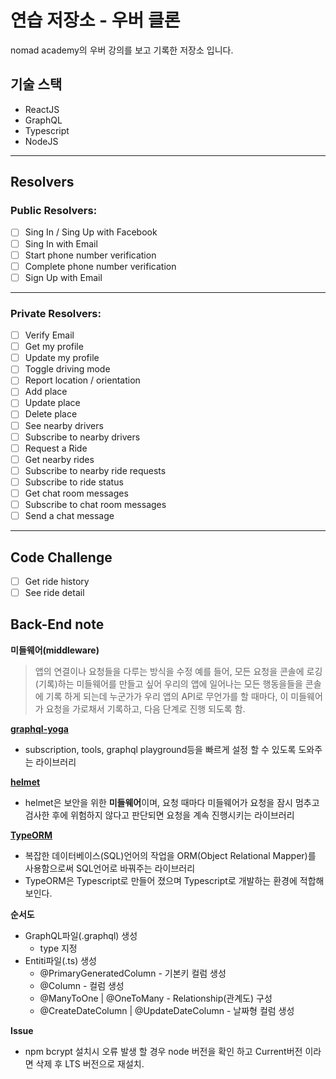 # 연습 저장소 - 우버 클론

nomad academy의 우버 강의를 보고 기록한 저장소 입니다.

## 기술 스택

- ReactJS
- GraphQL
- Typescript
- NodeJS

---

## Resolvers

### Public Resolvers:

- [ ] Sing In / Sing Up with Facebook
- [ ] Sing In with Email
- [ ] Start phone number verification
- [ ] Complete phone number verification
- [ ] Sign Up with Email

---

### Private Resolvers:

- [ ] Verify Email
- [ ] Get my profile
- [ ] Update my profile
- [ ] Toggle driving mode
- [ ] Report location / orientation
- [ ] Add place
- [ ] Update place
- [ ] Delete place
- [ ] See nearby drivers
- [ ] Subscribe to nearby drivers
- [ ] Request a Ride
- [ ] Get nearby rides
- [ ] Subscribe to nearby ride requests
- [ ] Subscribe to ride status
- [ ] Get chat room messages
- [ ] Subscribe to chat room messages
- [ ] Send a chat message

---

## Code Challenge

- [ ] Get ride history
- [ ] See ride detail

## Back-End note

**미들웨어(middleware)**

> 앱의 연결이나 요청들을 다루는 방식을 수정
> 예를 들어, 모든 요청을 콘솔에 로깅(기록)하는 미들웨어를 만들고 싶어 우리의 앱에 일어나는 모든 행동을들을 콘솔에 기록 하게 되는데 누군가가 우리 앱의 API로 무언가를 할 때마다, 이 미들웨어가 요청을 가로채서 기록하고, 다음 단계로 진행 되도록 함.

**[graphql-yoga](https://github.com/prisma/graphql-yoga)**

- subscription, tools, graphql playground등을 빠르게 설정 할 수 있도록 도와주는 라이브러리

**[helmet](https://github.com/helmetjs/helmet)**

- helmet은 보안을 위한 **미들웨어**이며, 요청 때마다 미들웨어가 요청을 잠시 멈추고 검사한 후에 위험하지 않다고 판단되면 요청을 계속 진행시키는 라이브러리

**[TypeORM](https://github.com/typeorm/typeorm)**

- 복잡한 데이터베이스(SQL)언어의 작업을 ORM(Object Relational Mapper)를 사용함으로써 SQL언어로 바꿔주는 라이브러리
- TypeORM은 Typescript로 만들어 졌으며 Typescript로 개발하는 환경에 적합해 보인다.

**순서도**

- GraphQL파일(.graphql) 생성
  - type 지정
- Entiti파일(.ts) 생성
  - @PrimaryGeneratedColumn - 기본키 컬럼 생성
  - @Column - 컬럼 생성
  - @ManyToOne | @OneToMany - Relationship(관계도) 구성
  - @CreateDateColumn | @UpdateDateColumn - 날짜형 컬럼 생성

**Issue**

- npm bcrypt 설치시 오류 발생 할 경우 node 버전을 확인 하고 Current버전 이라면 삭제 후 LTS 버전으로 재설치.
